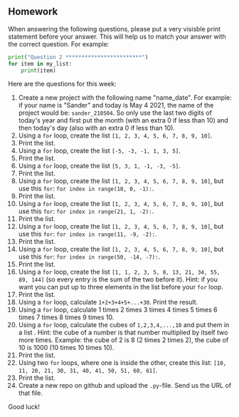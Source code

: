 Homework
-

When answering the following questions, please put a very visisble print statement before your answer. This will help us to match your answer with the correct question. For example:

```Python
print("Question 2 ************************")
for item in my_list:
    print(item)
```

Here are the questions for this week:

1. Create a new project with the following name "name_date". For example: if your name is "Sander" and today is May 4 2021, the name of the project would be: `sander_210504`. So only use the last two digits of today's year and first put the month (with an extra 0 if less than 10) and then today's day (also with an extra 0 if less than 10).
1. Using a `for` loop, create the list `[1, 2, 3, 4, 5, 6, 7, 8, 9, 10]`.
1. Print the list.
1. Using a `for` loop, create the list `[-5, -3, -1, 1, 3, 5]`.
1. Print the list.
1. Using a `for` loop, create the list `[5, 3, 1, -1, -3, -5]`.
1. Print the list.
1. Using a `for` loop, create the list `[1, 2, 3, 4, 5, 6, 7, 8, 9, 10]`, but use this `for`: `for index in range(10, 0, -1):`.
1. Print the list.
1. Using a `for` loop, create the list `[1, 2, 3, 4, 5, 6, 7, 8, 9, 10]`, but use this `for`: `for index in range(21, 1, -2):`.
1. Print the list.
1. Using a `for` loop, create the list `[1, 2, 3, 4, 5, 6, 7, 8, 9, 10]`, but use this `for`: `for index in range(11, -9, -2):`.
1. Print the list.
1. Using a `for` loop, create the list `[1, 2, 3, 4, 5, 6, 7, 8, 9, 10]`, but use this `for`: `for index in range(50, -14, -7):`.
1. Print the list.
1. Using a `for` loop, create the list `[1, 1, 2, 3, 5, 8, 13, 21, 34, 55, 89, 144]` (so every entry is the sum of the two before it). Hint: if you want you can put up to three elements in the list before your `for` loop.
1. Print the list.
1. Using a `for` loop, calculate `1+2+3+4+5+...+30`. Print the result.
1. Using a `for` loop, calculate 1 times 2 times 3 times 4 times 5 times 6 times 7 times 8 times 9 times 10.
1. Using a `for` loop, calculate the cubes of `1,2,3,4,...,10` and put them in a list . Hint: the cube of a number is that number multiplied by itself two more times. Example: the cube of 2 is 8 (2 times 2 times 2), the cube of 10 is 1000 (10 times 10 times 10).
1. Print the list.
1. Using two `for` loops, where one is inside the other, create this list: `[10, 11, 20, 21, 30, 31, 40, 41, 50, 51, 60, 61]`.
1. Print the list.
1. Create a new repo on github and upload the `.py`-file. Send us the URL of that file.

Good luck!
